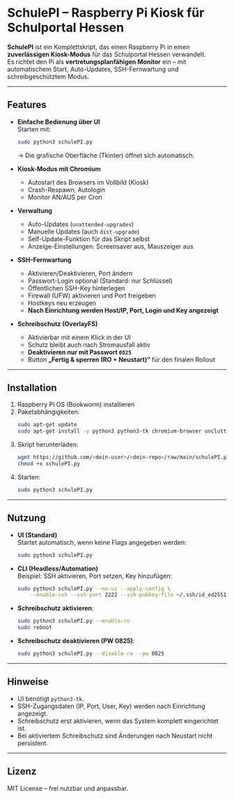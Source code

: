 # SchulePI – Raspberry Pi Kiosk für Schulportal Hessen

**SchulePI** ist ein Komplettskript, das einen Raspberry Pi in einen **zuverlässigen Kiosk-Modus** für das Schulportal Hessen verwandelt.  
Es richtet den Pi als **vertretungsplanfähigen Monitor** ein – mit automatischem Start, Auto-Updates, SSH-Fernwartung und schreibgeschütztem Modus.

---

## Features

- **Einfache Bedienung über UI**  
  Starten mit:
  ```bash
  sudo python3 schulePI.py
  ```
  → Die grafische Oberfläche (Tkinter) öffnet sich automatisch.

- **Kiosk-Modus mit Chromium**  
  - Autostart des Browsers im Vollbild (Kiosk)  
  - Crash-Respawn, Autologin  
  - Monitor AN/AUS per Cron

- **Verwaltung**  
  - Auto-Updates (`unattended-upgrades`)  
  - Manuelle Updates (auch `dist-upgrade`)  
  - Self-Update-Funktion für das Skript selbst  
  - Anzeige-Einstellungen: Screensaver aus, Mauszeiger aus

- **SSH-Fernwartung**  
  - Aktivieren/Deaktivieren, Port ändern  
  - Passwort-Login optional (Standard: nur Schlüssel)  
  - Öffentlichen SSH-Key hinterlegen  
  - Firewall (UFW) aktivieren und Port freigeben  
  - Hostkeys neu erzeugen  
  - **Nach Einrichtung werden Host/IP, Port, Login und Key angezeigt**

- **Schreibschutz (OverlayFS)**  
  - Aktivierbar mit einem Klick in der UI  
  - Schutz bleibt auch nach Stromausfall aktiv  
  - **Deaktivieren nur mit Passwort `0825`**  
  - Button **„Fertig & sperren (RO + Neustart)“** für den finalen Rollout

---

## Installation

1. Raspberry Pi OS (Bookworm) installieren  
2. Paketabhängigkeiten:
   ```bash
   sudo apt-get update
   sudo apt-get install -y python3 python3-tk chromium-browser unclutter xscreensaver ufw
   ```
3. Skript herunterladen:
   ```bash
   wget https://github.com/<dein-user>/<dein-repo>/raw/main/schulePI.py
   chmod +x schulePI.py
   ```
4. Starten:
   ```bash
   sudo python3 schulePI.py
   ```

---

## Nutzung

- **UI (Standard)**  
  Startet automatisch, wenn keine Flags angegeben werden:
  ```bash
  sudo python3 schulePI.py
  ```

- **CLI (Headless/Automation)**  
  Beispiel: SSH aktivieren, Port setzen, Key hinzufügen:
  ```bash
  sudo python3 schulePI.py --no-ui --apply-config \
      --enable-ssh --ssh-port 2222 --ssh-pubkey-file ~/.ssh/id_ed25519.pub
  ```

- **Schreibschutz aktivieren**:
  ```bash
  sudo python3 schulePI.py --enable-ro
  sudo reboot
  ```

- **Schreibschutz deaktivieren (PW 0825)**:
  ```bash
  sudo python3 schulePI.py --disable-ro --pw 0825
  ```

---

## Hinweise

- UI benötigt `python3-tk`.  
- SSH-Zugangsdaten (IP, Port, User, Key) werden nach Einrichtung angezeigt.  
- Schreibschutz erst aktivieren, wenn das System komplett eingerichtet ist.  
- Bei aktiviertem Schreibschutz sind Änderungen nach Neustart nicht persistent.

---

## Lizenz

MIT License – frei nutzbar und anpassbar.

